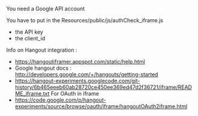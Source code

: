 You need a Google API account

You have to put in the Resources/public/js/authCheck_iframe.js
- the API key
- the client_id

Info on Hangout integration :
- https://hangoutiframer.appspot.com/static/help.html
- Google hangout docs : http://developers.google.com/+/hangouts/getting-started
- https://hangout-experiments.googlecode.com/git-history/6b465eeeb60ab28720ce450ee369ed47d2f36721/iframe/README_iframe.txt
For OAuth in iframe
- https://code.google.com/p/hangout-experiments/source/browse/oauth/iframe/hangoutOAuth2iframe.html